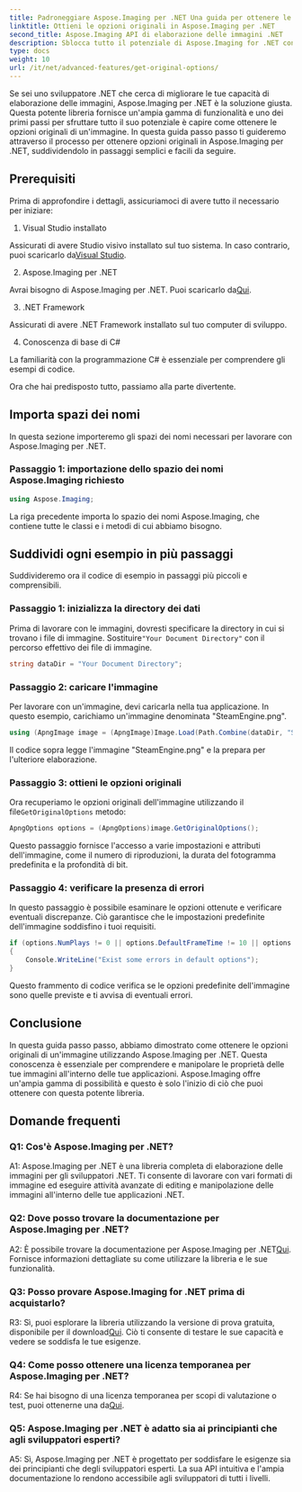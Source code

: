 ```yaml
---
title: Padroneggiare Aspose.Imaging per .NET Una guida per ottenere le opzioni dell'immagine originale
linktitle: Ottieni le opzioni originali in Aspose.Imaging per .NET
second_title: Aspose.Imaging API di elaborazione delle immagini .NET
description: Sblocca tutto il potenziale di Aspose.Imaging for .NET con la nostra guida passo passo per ottenere opzioni originali. Scopri come lavorare con facilità con le immagini nelle tue applicazioni .NET.
type: docs
weight: 10
url: /it/net/advanced-features/get-original-options/
---
```

Se sei uno sviluppatore .NET che cerca di migliorare le tue capacità di elaborazione delle immagini, Aspose.Imaging per .NET è la soluzione giusta. Questa potente libreria fornisce un'ampia gamma di funzionalità e uno dei primi passi per sfruttare tutto il suo potenziale è capire come ottenere le opzioni originali di un'immagine. In questa guida passo passo ti guideremo attraverso il processo per ottenere opzioni originali in Aspose.Imaging per .NET, suddividendolo in passaggi semplici e facili da seguire.

## Prerequisiti

Prima di approfondire i dettagli, assicuriamoci di avere tutto il necessario per iniziare:

1. Visual Studio installato

 Assicurati di avere Studio visivo installato sul tuo sistema. In caso contrario, puoi scaricarlo da[Visual Studio](https://visualstudio.microsoft.com/).

2. Aspose.Imaging per .NET

 Avrai bisogno di Aspose.Imaging per .NET. Puoi scaricarlo da[Qui](https://releases.aspose.com/imaging/net/).

3. .NET Framework

Assicurati di avere .NET Framework installato sul tuo computer di sviluppo.

4. Conoscenza di base di C#

La familiarità con la programmazione C# è essenziale per comprendere gli esempi di codice.

Ora che hai predisposto tutto, passiamo alla parte divertente.

## Importa spazi dei nomi

In questa sezione importeremo gli spazi dei nomi necessari per lavorare con Aspose.Imaging per .NET.

### Passaggio 1: importazione dello spazio dei nomi Aspose.Imaging richiesto

```csharp
using Aspose.Imaging;
```

La riga precedente importa lo spazio dei nomi Aspose.Imaging, che contiene tutte le classi e i metodi di cui abbiamo bisogno.

## Suddividi ogni esempio in più passaggi

Suddivideremo ora il codice di esempio in passaggi più piccoli e comprensibili.

### Passaggio 1: inizializza la directory dei dati

 Prima di lavorare con le immagini, dovresti specificare la directory in cui si trovano i file di immagine. Sostituire`"Your Document Directory"` con il percorso effettivo dei file di immagine.

```csharp
string dataDir = "Your Document Directory";
```

### Passaggio 2: caricare l'immagine

Per lavorare con un'immagine, devi caricarla nella tua applicazione. In questo esempio, carichiamo un'immagine denominata "SteamEngine.png".

```csharp
using (ApngImage image = (ApngImage)Image.Load(Path.Combine(dataDir, "SteamEngine.png")))
```

Il codice sopra legge l'immagine "SteamEngine.png" e la prepara per l'ulteriore elaborazione.

### Passaggio 3: ottieni le opzioni originali

 Ora recuperiamo le opzioni originali dell'immagine utilizzando il file`GetOriginalOptions` metodo:

```csharp
ApngOptions options = (ApngOptions)image.GetOriginalOptions();
```

Questo passaggio fornisce l'accesso a varie impostazioni e attributi dell'immagine, come il numero di riproduzioni, la durata del fotogramma predefinita e la profondità di bit.

### Passaggio 4: verificare la presenza di errori

In questo passaggio è possibile esaminare le opzioni ottenute e verificare eventuali discrepanze. Ciò garantisce che le impostazioni predefinite dell'immagine soddisfino i tuoi requisiti.

```csharp
if (options.NumPlays != 0 || options.DefaultFrameTime != 10 || options.BitDepth != 8)
{
    Console.WriteLine("Exist some errors in default options");
}
```

Questo frammento di codice verifica se le opzioni predefinite dell'immagine sono quelle previste e ti avvisa di eventuali errori.

## Conclusione

In questa guida passo passo, abbiamo dimostrato come ottenere le opzioni originali di un'immagine utilizzando Aspose.Imaging per .NET. Questa conoscenza è essenziale per comprendere e manipolare le proprietà delle tue immagini all'interno delle tue applicazioni. Aspose.Imaging offre un'ampia gamma di possibilità e questo è solo l'inizio di ciò che puoi ottenere con questa potente libreria.

## Domande frequenti

### Q1: Cos'è Aspose.Imaging per .NET?

A1: Aspose.Imaging per .NET è una libreria completa di elaborazione delle immagini per gli sviluppatori .NET. Ti consente di lavorare con vari formati di immagine ed eseguire attività avanzate di editing e manipolazione delle immagini all'interno delle tue applicazioni .NET.

### Q2: Dove posso trovare la documentazione per Aspose.Imaging per .NET?

 A2: È possibile trovare la documentazione per Aspose.Imaging per .NET[Qui](https://reference.aspose.com/imaging/net/). Fornisce informazioni dettagliate su come utilizzare la libreria e le sue funzionalità.

### Q3: Posso provare Aspose.Imaging for .NET prima di acquistarlo?

 R3: Sì, puoi esplorare la libreria utilizzando la versione di prova gratuita, disponibile per il download[Qui](https://releases.aspose.com/). Ciò ti consente di testare le sue capacità e vedere se soddisfa le tue esigenze.

### Q4: Come posso ottenere una licenza temporanea per Aspose.Imaging per .NET?

 R4: Se hai bisogno di una licenza temporanea per scopi di valutazione o test, puoi ottenerne una da[Qui](https://purchase.aspose.com/temporary-license/).

### Q5: Aspose.Imaging per .NET è adatto sia ai principianti che agli sviluppatori esperti?

A5: Sì, Aspose.Imaging per .NET è progettato per soddisfare le esigenze sia dei principianti che degli sviluppatori esperti. La sua API intuitiva e l'ampia documentazione lo rendono accessibile agli sviluppatori di tutti i livelli.